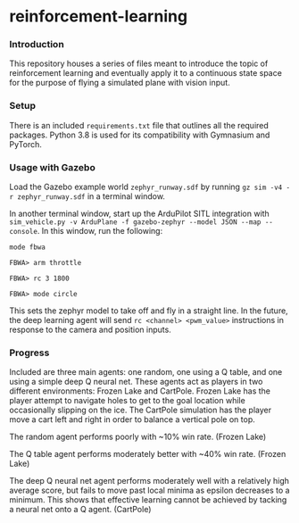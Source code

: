 # reinforcement-learning
### Introduction
This repository houses a series of files meant to introduce the topic of reinforcement learning and eventually apply it to a continuous state space for the purpose of flying a simulated plane with vision input.

### Setup
There is an included `requirements.txt` file that outlines all the required packages. Python 3.8 is used for its compatibility with Gymnasium and PyTorch.

### Usage with Gazebo
Load the Gazebo example world `zephyr_runway.sdf` by running `gz sim -v4 -r zephyr_runway.sdf` in a terminal window.

In another terminal window, start up the ArduPilot SITL integration with `sim_vehicle.py -v ArduPlane -f gazebo-zephyr --model JSON --map --console`. In this window, run the following:

`mode fbwa`

`FBWA> arm throttle`

`FBWA> rc 3 1800`

`FBWA> mode circle`

This sets the zephyr model to take off and fly in a straight line. In the future, the deep learning agent will send `rc <channel> <pwm_value>` instructions in response to the camera and position inputs.


### Progress
Included are three main agents: one random, one using a Q table, and one using a simple deep Q neural net. These agents act as players in two different environments: Frozen Lake and CartPole. Frozen Lake has the player attempt to navigate holes to get to the goal location while occasionally slipping on the ice. The CartPole simulation has the player move a cart left and right in order to balance a vertical pole on top.

The random agent performs poorly with ~10% win rate. (Frozen Lake)

The Q table agent performs moderately better with ~40% win rate. (Frozen Lake)

The deep Q neural net agent performs moderately well with a relatively high average score, but fails to move past local minima as epsilon decreases to a minimum. This shows that effective learning cannot be achieved by tacking a neural net onto a Q agent. (CartPole)
